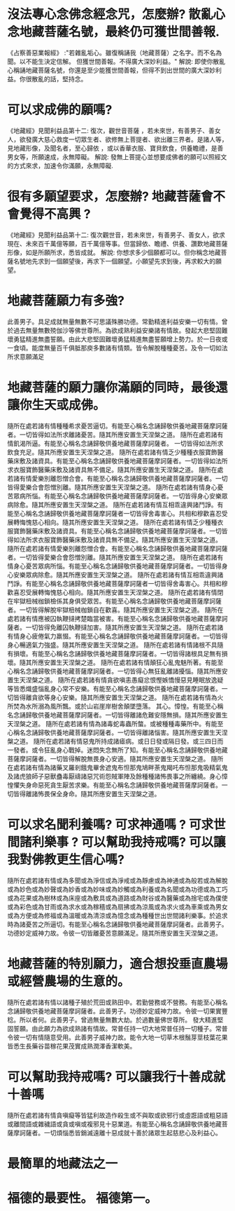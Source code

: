 
<h1> 沒法專心念佛念經念咒，怎麼辦? 散亂心念地藏菩薩名號，最終仍可獲世間善報. </h1>

《占察善惡業報經》 :"若雜亂垢心。雖復稱誦我（地藏菩薩）之名字。而不名為聞。以不能生決定信解。 但獲世間善報。不得廣大深妙利益。"
解說: 即使你散亂心稱誦地藏菩薩名號，你還是至少能獲世間善報，但得不到出世間的廣大深妙利益。你很散亂的話，堅持念。

<h1> 可以求成佛的願嗎? </h2>

《地藏經》見聞利益品第十二: 復次，觀世音菩薩 ，若未來世，有善男子、善女人，欲發廣大慈心救度一切眾生者、欲修無上菩提者、欲出離三界者。是諸人等，見地藏形像，及聞名者，至心歸依 ，或以香華衣服、寶貝飲食，供養瞻禮，是善男女等，所願速成，永無障礙。
解說: 發無上菩提心並想要成佛者的願可以照經文的方式來求，加速令你滿願，永無障礙.


<h1> 很有多願望要求，怎麼辦? 地藏菩薩會不會覺得不高興 ? </h1>
《地藏經》見聞利益品第十二: 復次觀世音，若未來世，有善男子、善女人，欲求現在、未來百千萬億等願，百千萬億等事。但當歸依、瞻禮、供養、讚歎地藏菩薩形像，如是所願所求，悉皆成就。
解說: 你想求多少個願都可以。但你稱念地藏菩薩名號地先求到一個願望後，再求下一個願望。小願望先求到後，再求較大的願望。

<h1> 地藏菩薩願力有多強? </h1>
此善男子。具足成就無量無數不可思議殊勝功德。常勤精進利益安樂一切有情。曾於過去無量無數殑伽沙等佛世尊所。為欲成熟利益安樂諸有情故。發起大悲堅固難壞勇猛精進無盡誓願。由此大悲堅固難壞勇猛精進無盡誓願增上勢力。於一日夜或一食頃。能度無量百千俱胝那庾多數諸有情類。皆令解脫種種憂苦。及令一切如法所求意願滿足

<h1> 地藏菩薩的願力讓你滿願的同時，最後還讓你生天或成佛。 </h1>
    隨所在處若諸有情種種希求憂苦逼切。有能至心稱名念誦歸敬供養地藏菩薩摩訶薩者。一切皆得如法所求離諸憂苦。隨其所應安置生天涅槃之道。
    隨所在處若諸有情飢渴所逼。有能至心稱名念誦歸敬供養地藏菩薩摩訶薩者。 一切皆得如法所求飲食充足。隨其所應安置生天涅槃之道。
    隨所在處若諸有情乏少種種衣服寶飾醫藥床敷及諸資具。有能至心稱名念誦歸敬供養地藏菩薩摩訶薩者。一切皆得如法所求衣服寶飾醫藥床敷及諸資具無不備足。隨其所應安置生天涅槃之道。
    隨所在處若諸有情愛樂別離怨憎合會。有能至心稱名念誦歸敬供養地藏菩薩摩訶薩者。一切皆得愛樂合會怨憎別離。隨其所應安置生天涅槃之道。
    隨所在處若諸有情身心憂苦眾病所惱。有能至心稱名念誦歸敬供養地藏菩薩摩訶薩者。一切皆得身心安樂眾病除愈。隨其所應安置生天涅槃之道。
    隨所在處若諸有情互相乖違興諸鬥諍。有能至心稱名念誦歸敬供養地藏菩薩摩訶薩者一切皆得舍毒害心。共相和穆歡喜忍受展轉悔愧慈心相向。隨其所應安置生天涅槃之道。
    隨所在處若諸有情乏少種種衣服寶飾醫藥床敷及諸資具。有能至心稱名念誦歸敬供養地藏菩薩摩訶薩者。一切皆得如法所求衣服寶飾醫藥床敷及諸資具無不備足。隨其所應安置生天涅槃之道。
    隨所在處若諸有情愛樂別離怨憎合會。有能至心稱名念誦歸敬供養地藏菩薩摩訶薩者。一切皆得愛樂合會怨憎別離。隨其所應安置生天涅槃之道。
    隨所在處若諸有情身心憂苦眾病所惱。有能至心稱名念誦歸敬供養地藏菩薩摩訶薩者。一切皆得身心安樂眾病除愈。隨其所應安置生天涅槃之道。
    隨所在處若諸有情互相乖違興諸鬥諍。有能至心稱名念誦歸敬供養地藏菩薩摩訶薩者一切皆得舍毒害心。共相和穆歡喜忍受展轉悔愧慈心相向。隨其所應安置生天涅槃之道。
    隨所在處若諸有情閉在牢獄杻械枷鎖檢係其身俱受眾苦。有能至心稱名念誦歸敬供養地藏菩薩摩訶薩者。一切皆得解脫牢獄杻械枷鎖自在歡喜。隨其所應安置生天涅槃之道。
    隨所在處若諸有情應被囚執鞭撻拷楚臨當被害。有能至心稱名念誦歸敬供養地藏菩薩摩訶薩者。一切皆得免離囚執鞭撻加害。隨其所應安置生天涅槃之道。
    隨所在處若諸有情身心疲倦氣力羸惙。有能至心稱名念誦歸敬供養地藏菩薩摩訶薩者。一切皆得身心暢適氣力強盛。隨其所應安置生天涅槃之道。
    隨所在處若諸有情諸根不具隨有損壞。有能至心稱名念誦歸敬供養地藏菩薩摩訶薩者。一切皆得諸根具足無有損壞。隨其所應安置生天涅槃之道。
    隨所在處若諸有情顛狂心亂鬼魅所著。有能至心稱名念誦歸敬供養地藏菩薩摩訶薩者。一切皆得心無狂亂離諸擾惱。隨其所應安置生天涅槃之道。
    隨所在處若諸有情貪欲嗔恚愚癡忿恨慳嫉憍慢惡見睡眠放逸疑等皆悉熾盛惱亂身心常不安樂。有能至心稱名念誦歸敬供養地藏菩薩摩訶薩者。一切皆得離貪欲等身心安樂。隨其所應安置生天涅槃之道。
    隨所在處若諸有情為火所焚為水所溺為風所飄。或於山岩崖岸樹舍顛墜墮落。 其心。慞惶。有能至心稱名念誦歸敬供養地藏菩薩摩訶薩者。一切皆得離諸危難安隱無損。隨其所應安置生天涅槃之道。
    隨所在處若諸有情為諸毒蛇毒蟲所螫。或被種種毒藥所中。有能至心稱名念誦歸敬供養地藏菩薩摩訶薩者。一切皆得離諸惱害。隨其所應安置生天涅槃之道。
    隨所在處若諸有情惡鬼所持成諸瘧病。或日日發或隔日發。或三四日而一發者。或令狂亂身心戰掉。迷悶失念無所了知。有能至心稱名念誦歸敬供養地藏菩薩摩訶薩者。一切皆得解脫無畏身心安適。隨其所應安置生天涅槃之道。
    隨所在處若諸有情為諸藥叉羅剎餓鬼畢舍遮鬼布怛那鬼鳩畔荼鬼羯吒布怛那鬼吸精氣鬼及諸虎狼師子惡獸蠱毒厭禱諸惡咒術怨賊軍陣及餘種種諸怖畏事之所纏繞。身心慞惶懼失身命惡死貪生厭苦求樂。有能至心稱名念誦歸敬供養地藏菩薩摩訶薩者。一切皆得離諸怖畏保全身命。隨其所應安置生天涅槃之道。
<h1> 可以求名聞利養嗎? 可求神通嗎 ? 可求世間諸利樂事 ? 可以幫助我持戒嗎? 可以讓我對佛教更生信心嗎? </h1>
    隨所在處若諸有情或為多聞或為淨信或為淨戒或為靜慮或為神通或為般若或為解脫或為妙色或為妙聲或為妙香或為妙味或為妙觸或為利養或為名聞或為功德或為工巧 或為花果或為樹林或為床座或為敷具或為道路或為財谷或為醫藥或為捨宅或為僕使或為彩色或為甘雨或為求水或為稼穡或為扇拂或為涼風或為求火或為車乘或為男女或為方便或為修福或為溫暖或為清涼或為憶念或為種種世出世間諸利樂事。於追求時為諸憂苦之所逼切。有能至心稱名念誦歸敬供養地藏菩薩摩訶薩者。此善男子。功德妙定威神力故。令彼一切皆離憂苦意願滿足。隨其所應安置生天涅槃之道。
<h1> 地藏菩薩的特別願力，適合想投垂直農場或經營農場的生意的。 </h1>    
    隨所在處若諸有情以諸種子殖於荒田或熟田中。若勤營務或不營務。有能至心稱名念誦歸敬供養地藏菩薩摩訶薩者。此善男子。功德妙定威神力故。令彼一切果實豐稔。所以者何。此善男子。曾過無量無數大劫。於過數量佛世尊所。 發大精進堅固誓願。由此願力為欲成熟諸有情故。常普任持一切大地常普任持一切種子。常普令彼一切有情隨意受用。此善男子威神力故。能令大地一切草木根鬚芽莖枝葉花果皆悉生長藥谷苗稼花果茂實成熟潤澤香潔軟美。
<h1>可以幫助我持戒嗎? 可以讓我行十善成就十善嗎 </h1>
    隨所在處若諸有情貪嗔癡等皆猛利故造作殺生或不與取或欲邪行或虛誑語或粗惡語或離間語或雜穢語或貪或嗔或複邪見十惡業道。有能至心稱名念誦歸敬供養地藏菩薩摩訶薩者。一切煩惱悉皆銷滅遠離十惡成就十善於諸眾生起慈悲心及利益心。
    
<h1> 最簡單的地藏法之一 </h1>

<h1> 福德的最要性。 福德第一。</h1>
